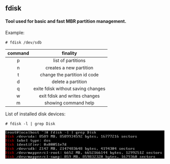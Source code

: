 ## fdisk

#### Tool used for basic and fast MBR partition management.

<p>Example: </p>

```
# fdisk /dev/sdb
```

| command |              finality              |
|:-------:|:----------------------------------:|
|    p    | list of partitions                 |
|    n    | creates a new partition            |
|    t    | change the partition id code       |
|    d    | delete a partition                 |
|    q    | exite fdisk without saving changes |
|    w    | exit fdisk and writes changes      |
|    m    | showing command help               |

<p>List of installed disk devices:</p>

```
# fdisk -l | grep Disk
```

![fdisk-l|grepDisk](https://github.com/ThiagoMartinsdeMelo/Linux/blob/master/img/partitions/01.fdisk-lgrepDisk.png)
